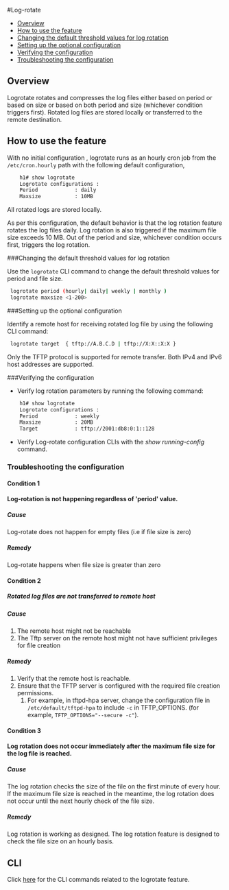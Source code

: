 <!--  See the https://github.com/adam-p/markdown-here/wiki/Markdown-Cheatsheet for additional information about markdown text.
Here are a few suggestions in regards to style and grammar:
* Use active voice. With active voice, the subject is the doer of the action. Tell the reader what
to do by using the imperative mood, for example, Press Enter to view the next screen. See https://en.wikipedia.org/wiki/Active_voice for more information about the active voice.
* Use present tense. See https://en.wikipedia.org/wiki/Present_tense for more information about using the present tense.
* Avoid the use of I or third person. Address your instructions to the user. In text, refer to the reader as you (second person) rather than as the user (third person). The exception to not using the third-person is when the documentation is for an administrator. In that case, *the user* is someone the reader interacts with, for example, teach your users how to back up their laptop.
* See https://en.wikipedia.org/wiki/Wikipedia%3aManual_of_Style for an online style guide.
Note regarding anchors:
--StackEdit automatically creates an anchor tag based off of each heading.  Spaces and other nonconforming characters are substituted by other characters in the anchor when the file is converted to HTML.
 -->

#Log-rotate
<!--Provide the title of the feature-->

- [Overview](#overview)
- [How to use the feature](#how-to-use-the-feature)
- [Changing the default threshold values for log rotation](#changing-the-default-threshold-values-for-log-rotation)
- [Setting up the optional configuration](#setting-up-the-optional-configuration)
- [Verifying the configuration](#verifying-the-configuration)
- [Troubleshooting the configuration](#troubleshooting-the-configuration)


## Overview ##
 <!--Provide an overview here. This overview should give the reader an introduction of when, where and why they would use the feature. -->

Logrotate rotates and compresses the log files either based on period or based on size or based on both period and size (whichever condition triggers first). Rotated log files are stored locally or transferred to the remote destination.

## How to use the feature ##

With no initial configuration , logrotate runs as an hourly cron job from the `/etc/cron.hourly` path with the following default configuration,
```bash
    h1# show logrotate
    Logrotate configurations :
    Period            : daily
    Maxsize           : 10MB
```
All rotated logs are stored locally.

As per this configuration, the default behavior is that the log rotation feature rotates the log files daily. Log rotation is also triggered if the maximum file size exceeds 10 MB. Out of the period and size, whichever condition occurs first, triggers the log rotation.

###Changing the default threshold values for log rotation

Use the `logrotate` CLI command to change the default threshold values for period and file size.

```bash
 logrotate period (hourly| daily| weekly | monthly )
 logrotate maxsize <1-200>
```

###Setting up the optional configuration

Identify a remote host for receiving rotated log file by using the following CLI command:
```bash
 logrotate target  { tftp://A.B.C.D | tftp://X:X::X:X }
```

 Only the TFTP protocol is supported for remote transfer.
 Both IPv4 and IPv6 host addresses are supported.

###Verifying the configuration

- Verify log rotation parameters by running the following command:
```bash
    h1# show logrotate
    Logrotate configurations :
    Period            : weekly
    Maxsize           : 20MB
    Target            : tftp://2001:db8:0:1::128
```

- Verify Log-rotate configuration CLIs  with the *show running-config* command.

### Troubleshooting the configuration

#### Condition 1
<!-- Type the symptoms for the issue. -->

#### Log-rotation is not happening regardless of 'period' value.

##### Cause
<!-- Type the cause for the issue. -->

Log-rotate does not happen for empty files (i.e if file size is zero)

##### Remedy
<!--Type the solution. -->

Log-rotate happens when file size is greater than zero
#### Condition 2
<!-- Type the symptoms for the issue. -->

##### Rotated log files are not transferred to remote host

##### Cause
<!-- Type the cause for the issue. -->

1. The remote host might not be reachable
2. The Tftp server on the remote host might not have sufficient privileges for file creation

##### Remedy
<!--Type the solution. -->

1. Verify that the remote host is reachable.
2. Ensure that the TFTP server is configured with the required file creation permissions.
	1. For example, in tftpd-hpa server, change the configuration file in `/etc/default/tftpd-hpa` to include `-c` in TFTP_OPTIONS. (for example, `TFTP_OPTIONS="--secure -c"`).

#### Condition 3
<!-- Type the symptoms for the issue. -->

#### Log rotation does not occur immediately after the maximum file size for the log file is reached.

##### Cause
<!-- Type the cause for the issue. -->

The log rotation checks the size of the file on the first minute of every hour. If the maximum file size is reached in the meantime, the log rotation does not occur until the next hourly check of the file size.

##### Remedy
<!--Type the solution. -->

Log rotation is working as designed. The log rotation feature is designed to check the file size on an hourly basis.

## CLI ##
<!--Provide a link to the CLI command related to the feature. The CLI files will be generated to a CLI directory.  -->
Click [here](http://www.openswitch.net/documents/user/Logrotate_cli) for the CLI commands related to the logrotate feature.
